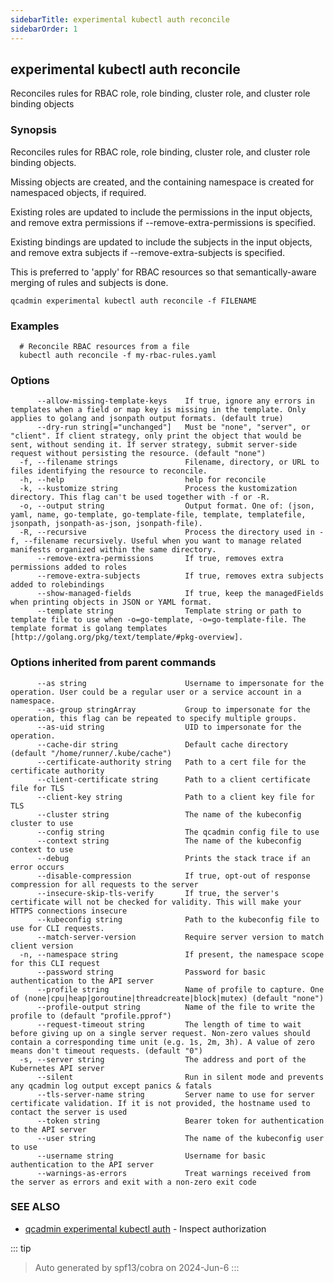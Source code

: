 ```yaml
---
sidebarTitle: experimental kubectl auth reconcile
sidebarOrder: 1
---
```


## experimental kubectl auth reconcile

Reconciles rules for RBAC role, role binding, cluster role, and cluster role binding objects

### Synopsis

Reconciles rules for RBAC role, role binding, cluster role, and cluster role binding objects.

 Missing objects are created, and the containing namespace is created for namespaced objects, if required.

 Existing roles are updated to include the permissions in the input objects, and remove extra permissions if --remove-extra-permissions is specified.

 Existing bindings are updated to include the subjects in the input objects, and remove extra subjects if --remove-extra-subjects is specified.

 This is preferred to 'apply' for RBAC resources so that semantically-aware merging of rules and subjects is done.

```
qcadmin experimental kubectl auth reconcile -f FILENAME
```

### Examples

```
  # Reconcile RBAC resources from a file
  kubectl auth reconcile -f my-rbac-rules.yaml
```

### Options

```
      --allow-missing-template-keys    If true, ignore any errors in templates when a field or map key is missing in the template. Only applies to golang and jsonpath output formats. (default true)
      --dry-run string[="unchanged"]   Must be "none", "server", or "client". If client strategy, only print the object that would be sent, without sending it. If server strategy, submit server-side request without persisting the resource. (default "none")
  -f, --filename strings               Filename, directory, or URL to files identifying the resource to reconcile.
  -h, --help                           help for reconcile
  -k, --kustomize string               Process the kustomization directory. This flag can't be used together with -f or -R.
  -o, --output string                  Output format. One of: (json, yaml, name, go-template, go-template-file, template, templatefile, jsonpath, jsonpath-as-json, jsonpath-file).
  -R, --recursive                      Process the directory used in -f, --filename recursively. Useful when you want to manage related manifests organized within the same directory.
      --remove-extra-permissions       If true, removes extra permissions added to roles
      --remove-extra-subjects          If true, removes extra subjects added to rolebindings
      --show-managed-fields            If true, keep the managedFields when printing objects in JSON or YAML format.
      --template string                Template string or path to template file to use when -o=go-template, -o=go-template-file. The template format is golang templates [http://golang.org/pkg/text/template/#pkg-overview].
```

### Options inherited from parent commands

```
      --as string                      Username to impersonate for the operation. User could be a regular user or a service account in a namespace.
      --as-group stringArray           Group to impersonate for the operation, this flag can be repeated to specify multiple groups.
      --as-uid string                  UID to impersonate for the operation.
      --cache-dir string               Default cache directory (default "/home/runner/.kube/cache")
      --certificate-authority string   Path to a cert file for the certificate authority
      --client-certificate string      Path to a client certificate file for TLS
      --client-key string              Path to a client key file for TLS
      --cluster string                 The name of the kubeconfig cluster to use
      --config string                  The qcadmin config file to use
      --context string                 The name of the kubeconfig context to use
      --debug                          Prints the stack trace if an error occurs
      --disable-compression            If true, opt-out of response compression for all requests to the server
      --insecure-skip-tls-verify       If true, the server's certificate will not be checked for validity. This will make your HTTPS connections insecure
      --kubeconfig string              Path to the kubeconfig file to use for CLI requests.
      --match-server-version           Require server version to match client version
  -n, --namespace string               If present, the namespace scope for this CLI request
      --password string                Password for basic authentication to the API server
      --profile string                 Name of profile to capture. One of (none|cpu|heap|goroutine|threadcreate|block|mutex) (default "none")
      --profile-output string          Name of the file to write the profile to (default "profile.pprof")
      --request-timeout string         The length of time to wait before giving up on a single server request. Non-zero values should contain a corresponding time unit (e.g. 1s, 2m, 3h). A value of zero means don't timeout requests. (default "0")
  -s, --server string                  The address and port of the Kubernetes API server
      --silent                         Run in silent mode and prevents any qcadmin log output except panics & fatals
      --tls-server-name string         Server name to use for server certificate validation. If it is not provided, the hostname used to contact the server is used
      --token string                   Bearer token for authentication to the API server
      --user string                    The name of the kubeconfig user to use
      --username string                Username for basic authentication to the API server
      --warnings-as-errors             Treat warnings received from the server as errors and exit with a non-zero exit code
```

### SEE ALSO

* [qcadmin experimental kubectl auth](experimental_kubectl_auth.md)	 - Inspect authorization

::: tip
>Auto generated by spf13/cobra on 2024-Jun-6
:::